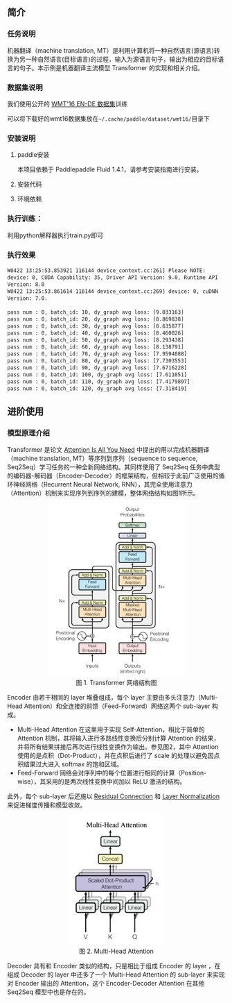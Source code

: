 ## 简介

### 任务说明

机器翻译（machine translation, MT）是利用计算机将一种自然语言(源语言)转换为另一种自然语言(目标语言)的过程，输入为源语言句子，输出为相应的目标语言的句子。本示例是机器翻译主流模型 Transformer 的实现和相关介绍。

### 数据集说明

我们使用公开的 [WMT'16 EN-DE 数据集](http://www.statmt.org/wmt16/translation-task.html)训练


可以将下载好的wmt16数据集放在`~/.cache/paddle/dataset/wmt16/`目录下

### 安装说明

1. paddle安装

   本项目依赖于 Paddlepaddle Fluid 1.4.1，请参考安装指南进行安装。

2. 安装代码
3. 环境依赖

### 执行训练：
利用python解释器执行train.py即可

### 执行效果

    W0422 13:25:53.853921 116144 device_context.cc:261] Please NOTE: device: 0, CUDA Capability: 35, Driver API Version: 9.0, Runtime API Version: 8.0
    W0422 13:25:53.861614 116144 device_context.cc:269] device: 0, cuDNN Version: 7.0.

    pass num : 0, batch_id: 10, dy_graph avg loss: [9.033163]
    pass num : 0, batch_id: 20, dy_graph avg loss: [8.869838]
    pass num : 0, batch_id: 30, dy_graph avg loss: [8.635877]
    pass num : 0, batch_id: 40, dy_graph avg loss: [8.460026]
    pass num : 0, batch_id: 50, dy_graph avg loss: [8.293438]
    pass num : 0, batch_id: 60, dy_graph avg loss: [8.138791]
    pass num : 0, batch_id: 70, dy_graph avg loss: [7.9594088]
    pass num : 0, batch_id: 80, dy_graph avg loss: [7.7303553]
    pass num : 0, batch_id: 90, dy_graph avg loss: [7.6716228]
    pass num : 0, batch_id: 100, dy_graph avg loss: [7.611051]
    pass num : 0, batch_id: 110, dy_graph avg loss: [7.4179897]
    pass num : 0, batch_id: 120, dy_graph avg loss: [7.318419]

## 进阶使用

### 模型原理介绍

Transformer 是论文 [Attention Is All You Need](https://arxiv.org/abs/1706.03762) 中提出的用以完成机器翻译（machine translation, MT）等序列到序列（sequence to sequence, Seq2Seq）学习任务的一种全新网络结构。其同样使用了 Seq2Seq 任务中典型的编码器-解码器（Encoder-Decoder）的框架结构，但相较于此前广泛使用的循环神经网络（Recurrent Neural Network, RNN），其完全使用注意力（Attention）机制来实现序列到序列的建模，整体网络结构如图1所示。

<p align="center">
<img src="../../PaddleNLP/neural_machine_translation/transformer/images/transformer_network.png" height=400 hspace='10'/> <br />
图 1. Transformer 网络结构图
</p>

Encoder 由若干相同的 layer 堆叠组成，每个 layer 主要由多头注意力（Multi-Head Attention）和全连接的前馈（Feed-Forward）网络这两个 sub-layer 构成。
- Multi-Head Attention 在这里用于实现 Self-Attention，相比于简单的 Attention 机制，其将输入进行多路线性变换后分别计算 Attention 的结果，并将所有结果拼接后再次进行线性变换作为输出。参见图2，其中 Attention 使用的是点积（Dot-Product），并在点积后进行了 scale 的处理以避免因点积结果过大进入 softmax 的饱和区域。
- Feed-Forward 网络会对序列中的每个位置进行相同的计算（Position-wise），其采用的是两次线性变换中间加以 ReLU 激活的结构。

此外，每个 sub-layer 后还施以 [Residual Connection](http://openaccess.thecvf.com/content_cvpr_2016/papers/He_Deep_Residual_Learning_CVPR_2016_paper.pdf) 和 [Layer Normalization](https://arxiv.org/pdf/1607.06450.pdf) 来促进梯度传播和模型收敛。

<p align="center">
<img src="../../PaddleNLP/neural_machine_translation/transformer/images/multi_head_attention.png" height=300 hspace='10'/> <br />
图 2. Multi-Head Attention
</p>

Decoder 具有和 Encoder 类似的结构，只是相比于组成 Encoder 的 layer ，在组成 Decoder 的 layer 中还多了一个 Multi-Head Attention 的 sub-layer 来实现对 Encoder 输出的 Attention，这个 Encoder-Decoder Attention 在其他 Seq2Seq 模型中也是存在的。
